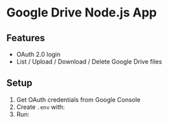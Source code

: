 # Google Drive Node.js App

## Features
- OAuth 2.0 login
- List / Upload / Download / Delete Google Drive files

## Setup
1. Get OAuth credentials from Google Console
2. Create `.env` with:
3. Run: